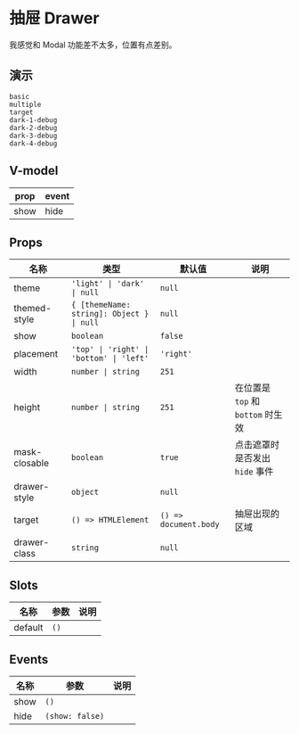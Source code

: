 # 抽屉 Drawer
我感觉和 Modal 功能差不太多，位置有点差别。
## 演示
```demo
basic
multiple
target
dark-1-debug
dark-2-debug
dark-3-debug
dark-4-debug
```
## V-model
|prop|event|
|-|-|
|show|hide|

## Props
|名称|类型|默认值|说明|
|-|-|-|-|
|theme|`'light' \| 'dark' \| null`|`null`||
|themed-style|`{ [themeName: string]: Object } \| null`|`null`||
|show|`boolean`|`false`||
|placement|`'top' \| 'right' \| 'bottom' \| 'left'`|`'right'`||
|width|`number \| string`|`251`||
|height|`number \| string`|`251`|在位置是 `top` 和 `bottom` 时生效|
|mask-closable|`boolean`|`true`|点击遮罩时是否发出 `hide` 事件|
|drawer-style|`object`|`null`||
|target|`() => HTMLElement`|`() => document.body`|抽屉出现的区域|
|drawer-class|`string`|`null`||

## Slots
|名称|参数|说明|
|-|-|-|
|default|`()`||

## Events
|名称|参数|说明|
|-|-|-|
|show|`()`||
|hide|`(show: false)`||